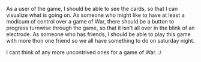 As a user of the game, I should be able to see the cards, so that I can visualize what is going on.
As someone who might like to have at least a modicum of control over a game of War, there should be a button to progress turnwise through the game, so that it isn't all over in the blink of an electrode.
As someone who has friends, I should be able to play this game with more thon one friend so we all have something to do on saturday night.

I cant think of any more uncontrived ones for a game of War. :/
